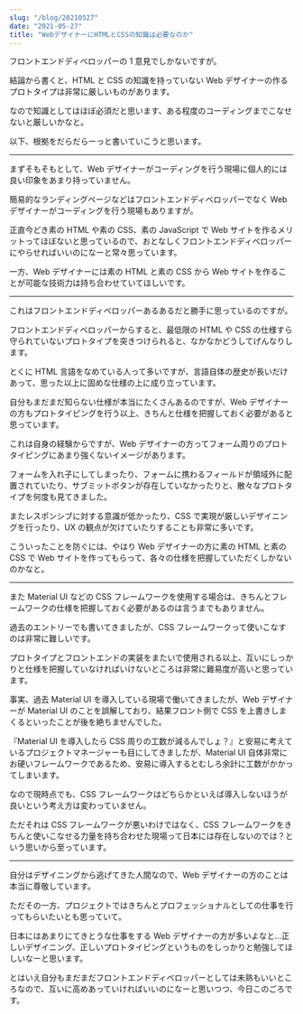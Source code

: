 ```yaml
---
slug: "/blog/20210527"
date: "2021-05-27"
title: "WebデザイナーにHTMLとCSSの知識は必要なのか"
---
```


フロントエンドディベロッパーの 1 意見でしかないですが。

結論から書くと、HTML と CSS の知識を持っていない Web デザイナーの作るプロトタイプは非常に厳しいものがあります。

なので知識としてはほぼ必須だと思います、ある程度のコーディングまでこなせないと厳しいかなと。

以下、根拠をだらだらーっと書いていこうと思います。

---

まずそもそもとして、Web デザイナーがコーディングを行う現場に個人的には良い印象をあまり持っていません。

簡易的なランディングページなどはフロントエンドディベロッパーでなく Web デザイナーがコーディングを行う現場もありますが。

正直今どき素の HTML や素の CSS、素の JavaScript で Web サイトを作るメリットってほぼないと思っているので、おとなしくフロントエンドディベロッパーにやらせればいいのになーと常々思っています。

一方、Web デザイナーには素の HTML と素の CSS から Web サイトを作ることが可能な技術力は持ち合わせていてほしいです。

---

これはフロントエンドディベロッパーあるあるだと勝手に思っているのですが。

フロントエンドディベロッパーからすると、最低限の HTML や CSS の仕様すら守られていないプロトタイプを突きつけられると、なかなかどうしてげんなりします。

とくに HTML 言語をなめている人って多いですが、言語自体の歴史が長いだけあって、思った以上に固めな仕様の上に成り立っています。

自分もまだまだ知らない仕様が本当にたくさんあるのですが、Web デザイナーの方もプロトタイピングを行う以上、きちんと仕様を把握しておく必要があると思っています。

これは自身の経験からですが、Web デザイナーの方ってフォーム周りのプロトタイピングにあまり強くないイメージがあります。

フォームを入れ子にしてしまったり、フォームに携わるフィールドが領域外に配置されていたり、サブミットボタンが存在していなかったりと、散々なプロトタイプを何度も見てきました。

またレスポンシブに対する意識が低かったり、CSS で実現が厳しいデザイニングを行ったり、UX の観点が欠けていたりすることも非常に多いです。

こういったことを防ぐには、やはり Web デザイナーの方に素の HTML と素の CSS で Web サイトを作ってもらって、各々の仕様を把握していただくしかないのかなと。

---

また Material UI などの CSS フレームワークを使用する場合は、きちんとフレームワークの仕様を把握しておく必要があるのは言うまでもありません。

過去のエントリーでも書いてきましたが、CSS フレームワークって使いこなすのは非常に難しいです。

プロトタイプとフロントエンドの実装をまたいで使用される以上、互いにしっかりと仕様を把握していなければいけないところは非常に難易度が高いと思っています。

事実、過去 Material UI を導入している現場で働いてきましたが、Web デザイナーが Material UI のことを誤解しており、結果フロント側で CSS を上書きしまくるといったことが後を絶ちませんでした。

『Material UI を導入したら CSS 周りの工数が減るんでしょ？』と安易に考えているプロジェクトマネージャーも目にしてきましたが、Material UI 自体非常にお硬いフレームワークであるため、安易に導入するとむしろ余計に工数がかかってしまいます。

なので現時点でも、CSS フレームワークはどちらかといえば導入しないほうが良いという考え方は変わっていません。

ただそれは CSS フレームワークが悪いわけではなく、CSS フレームワークをきちんと使いこなせる力量を持ち合わせた現場って日本には存在しないのでは？という思いから至っています。

---

自分はデザイニングから逃げてきた人間なので、Web デザイナーの方のことは本当に尊敬しています。

ただその一方、プロジェクトではきちんとプロフェッショナルとしての仕事を行ってもらいたいとも思っていて。

日本にはあまりにてきとうな仕事をする Web デザイナーの方が多いよなと…正しいデザイニング、正しいプロトタイピングというものをしっかりと勉強してほしいなーと思います。

とはいえ自分もまだまだフロントエンドディベロッパーとしては未熟もいいところなので、互いに高めあっていければいいのになーと思いつつ、今日このごろです。
